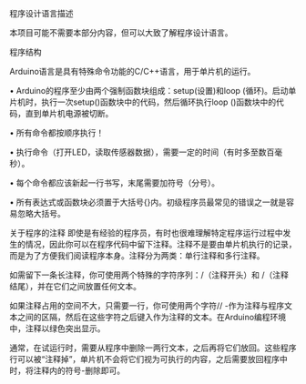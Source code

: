 程序设计语言描述

本项目可能不需要本部分内容，但可以大致了解程序设计语言。

程序结构

Arduino语言是具有特殊命令功能的C/C++语言，用于单片机的运行。


• Arduino的程序至少由两个强制函数块组成：setup(设置)和loop (循环)。启动单片机时，执行一次setup()函数块中的代码，然后循环执行loop ()函数块中的代码，直到单片机电源被切断。

• 所有命令都按顺序执行！

• 执行命令（打开LED，读取传感器数据），需要一定的时间（有时多至数百毫秒）。

• 每个命令都应该新起一行书写，末尾需要加符号（分号）。

• 所有表达式或函数块必须置于大括号{}内。初级程序员最常见的错误之一就是容易忽略大括号。

关于程序的注释
即使是有经验的程序员，有时也很难理解特定程序运行过程中发生的情况，因此你可以在程序代码中留下注释。注释不是要由单片机执行的记录，而是为了方便我们阅读程序本身。注释分为两类：单行注释和多行注释。

如需留下一条长注释，你可使用两个特殊的字符序列：/（注释开头）和 /（注释结尾），并在它们之间放置任何文本。

如果注释占用的空间不大，只需要一行，你可使用两个字符// -作为注释与程序文本之间的区隔，然后在这些字符之后键入作为注释的文本。在Arduino编程环境中，注释以绿色突出显示。

通常，在试运行时，需要从程序中删除一两行文本，之后再将它们放回。这些程序行可以被“注释掉”，单片机不会将它们视为可执行的内容，之后需要放回程序中时，将注释内的符号-删除即可。